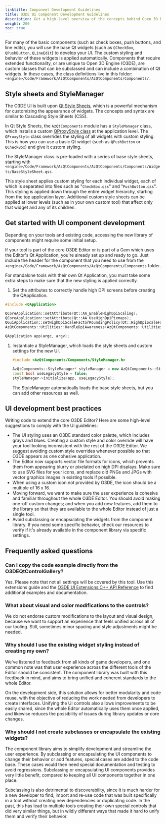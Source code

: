 ```yaml
---
linktitle: Component Development Guidelines
title: O3DE UI Component Development Guidelines
description: Get a high-level overview of the concepts behind Open 3D Engine (O3DE) UI component development using the custom Qt widget library.
weight: 200
toc: true
---
```




For many of the basic components (such as check boxes, push buttons, and line edits), you will use the base Qt widgets (such as `QCheckBox`, `QPushButton`, `QLineEdit`) to develop your UI. The custom styling and behavior of these widgets is applied automatically. Components that require extended functionality, or are unique to Open 3D Engine (O3DE), are custom classes that can be subclassed and can include a combination of Qt widgets. In these cases, the class definitions live in this folder: `<engine>/Code/Framework/AzQtComponents/AzQtComponents/Components/.`

## Style sheets and StyleManager

The O3DE UI is built upon [Qt Style Sheets](https://doc.qt.io/qt-5/stylesheet.html), which is a powerful mechanism for customizing the appearance of widgets. The concepts and syntax are similar to Cascading Style Sheets (CSS).

In Qt Style Sheets, the `AzQtComponents` module has a `StyleManager` class, which installs a custom [QProxyStyle class](https://doc.qt.io/qt-5/qproxystyle.html) at the application level. The `QProxyStyle` class overrides the styling of all widgets with custom styling. This is how you can use a basic Qt widget (such as `QPushButton` or `QCheckBox`) and give it custom styling.

The StyleManager class is pre-loaded with a series of base style sheets, starting with `<engine>/Code/Framework/AzQtComponents/AzQtComponents/Components/Widgets/BaseStyleSheet.qss`.

This style sheet applies custom styling for each individual widget, each of which is separated into files such as "`CheckBox.qss`" and "`PushButton.qss`". This styling is applied down through the entire widget hierarchy, starting from the top application layer. Additional custom style sheets can be applied at lower levels (such as in your own custom tool) that affect only that widget and any of its children.

## Get started with UI component development

Depending on your tools and existing code, accessing the new library of components might require some initial setup.

If your tool is part of the core O3DE Editor or is part of a Gem which uses the Editor's Qt Application, you're already set up and ready to go. Just include the header for the component that you need to use from the `<engine>/Code/Framework/AzQtComponents/AzQtComponents/Components` folder.

For standalone tools with their own Qt Application, you must take some extra steps to make sure that the new styling is applied correctly.

1. Set the attributes to correctly handle high DPI screens before creating the QApplication.

  ```cpp
  #include <QApplication>

  QCoreApplication::setAttribute(Qt::AA_EnableHighDpiScaling);
  QCoreApplication::setAttribute(Qt::AA_UseHighDpiPixmaps);
  QGuiApplication::setHighDpiScaleFactorRoundingPolicy(Qt::HighDpiScaleFactorRoundingPolicy::PassThrough);
  AzQtComponents::Utilities::HandleDpiAwareness(AzQtComponents::Utilities::PerScreenDpiAware);

  QApplication app(argc, argv);
  ```

1. Instantiate a StyleManager, which loads the style sheets and custom settings for the new UI.

   ```cpp
   #include <AzQtComponents/Components/StyleManager.h>

   AzQtComponents::StyleManager* styleManager = new AzQtComponents::StyleManager(this);
   const bool useLegacyStyle = false;
   styleManager->initialize(app, useLegacyStyle);
   ```

   The StyleManager automatically loads the base style sheets, but you can add other resources as well.

## UI development best practices

Writing code to extend the core O3DE Editor? Here are some high-level suggestions to comply with the UI guidelines:

+ The UI styling uses an O3DE standard color palette, which includes grays and blues. Creating a custom style and color override will have your tool looking inconsistent with the rest of the O3DE Editor. We suggest avoiding custom style overrides whenever possible so that O3DE appears as one cohesive application.
+ The Editor now supports vector file formats for icons, which prevents them from appearing blurry or pixelated on high DPI displays. Make sure to use SVG files for your icons, and replace old PNGs and JPGs with vector graphics images in existing tools if possible.
+ When using a custom icon not provided by O3DE, the icon should be a multiple of 16 x 16.
+ Moving forward, we want to make sure the user experience is cohesive and familiar throughout the whole O3DE Editor. You should avoid making one-off custom changes; and when you add new features, add them to the library so that they are available to the whole Editor instead of just a single tool.
+ Avoid subclassing or encapsulating the widgets from the component library. If you need some specific behavior, check our resources to verify if it's already available in the component library via specific settings.

## Frequently asked questions

### Can I copy the code example directly from the O3DEQtControlGallery?

Yes. Please note that not all settings will be covered by this tool. Use this extensions guide and the [O3DE UI Extensions C++ API Reference](/docs/api/frameworks/azqtcomponents/namespace_az_qt_components.html) to find additional examples and documentation.

### What about visual and color modifications to the controls?

We do not endorse custom modifications to the layout and visual design, because we want to support an experience that feels unified across all of our tooling. Still, sometimes minor spacing and style adjustments might be needed.

### Why should I use the existing widget styling instead of creating my own?

We've listened to feedback from all kinds of game developers, and one common note was that user experience across the different tools of the Editor should be consistent. The component library was built with this feedback in mind, and aims to bring unified and coherent standards to the whole Editor.

On the development side, this solution allows for better modularity and code reuse, with the objective of reducing the work needed from developers to create interfaces. Unifying the UI controls also allows improvements to be easily shared, since the whole Editor automatically uses them once applied, and likewise reduces the possibility of issues during library updates or core changes.

### Why should I not create subclasses or encapsulate the existing widgets?

The component library aims to simplify development and streamline the user experience. By subclassing or encapsulating the UI components to change their behavior or add features, special cases are added to the code base. These cases would then need special documentation and testing to avoid regressions. Subclassing or encapsulating UI components provides very little benefit, compared to keeping all UI components together in one place.

Subclassing is also detrimental to discoverability, since it is much harder for a new developer to find, import and re-use code that was built specifically in a tool without creating new dependencies or duplicating code. In the past, this has lead to multiple tools creating their own special controls that did very similar things, but in wildly different ways that made it hard to unify them and verify their behavior.
